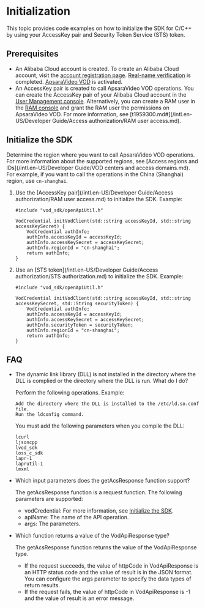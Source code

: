 # Initialization

This topic provides code examples on how to initialize the SDK for C/C++ by using your AccessKey pair and Security Token Service \(STS\) token.

## Prerequisites

-   An Alibaba Cloud account is created. To create an Alibaba Cloud account, visit the [account registration page](https://account.aliyun.com/register/register.htm?spm=a2c4g.11186623.2.13.2a123bd95a5EuV&oauth_callback=https%3A%2F%2Fvod.console.aliyun.com%2F&lang=zh). [Real-name verification](https://account.console.aliyun.com/v2/?spm=5176.2020520207.103.3.6e0f4c126cK3zB#/authc/types) is completed. [ApsaraVideo VOD](https://www.alibabacloud.com/product/apsaravideo-for-vod?spm=a3c0i.7911826.6791778070.dnavproductmedia3.441914b3psWeWQ) is activated.
-   An AccessKey pair is created to call ApsaraVideo VOD operations. You can create the AccessKey pair of your Alibaba Cloud account in the [User Management console](https://usercenter.console.aliyun.com/#/manage/ak). Alternatively, you can create a RAM user in the [RAM console](https://ram.console.aliyun.com/?spm=a2c4g.11186623.2.17.2a123bd95a5EuV#/user/list) and grant the RAM user the permissions on ApsaraVideo VOD. For more information, see [t1959300.md\#](/intl.en-US/Developer Guide/Access authorization/RAM user access.md).

## Initialize the SDK

Determine the region where you want to call ApsaraVideo VOD operations. For more information about the supported regions, see [Access regions and IDs](/intl.en-US/Developer Guide/VOD centers and access domains.md). For example, if you want to call the operations in the China \(Shanghai\) region, use `cn-shanghai`.

1.  Use the [AccessKey pair](/intl.en-US/Developer Guide/Access authorization/RAM user access.md) to initialize the SDK. Example:

    ```
    #include "vod_sdk/openApiUtil.h"
    
    VodCredential initVodClient(std::string accessKeyId, std::string accessKeySecret) {
        VodCredential authInfo;
        authInfo.accessKeyId = accessKeyId;
        authInfo.accessKeySecret = accessKeySecret;
        authInfo.regionId = "cn-shanghai";
        return authInfo;
    }
    ```

2.  Use an [STS token](/intl.en-US/Developer Guide/Access authorization/STS authorization.md) to initialize the SDK. Example:

    ```
    #include "vod_sdk/openApiUtil.h"
    
    VodCredential initVodClient(std::string accessKeyId, std::string accessKeySecret, std::String securityToken) {
        VodCredential authInfo;
        authInfo.accessKeyId = accessKeyId;
        authInfo.accessKeySecret = accessKeySecret;
        authInfo.securityToken = securityToken;
        authInfo.regionId = "cn-shanghai";
        return authInfo;
    }
    ```


## FAQ

-   The dynamic link library \(DLL\) is not installed in the directory where the DLL is complied or the directory where the DLL is run. What do I do?

    Perform the following operations. Example:

    ```
    Add the directory where the DLL is installed to the /etc/ld.so.conf file.
    Run the ldconfig command.        
    ```

    You must add the following parameters when you compile the DLL:

    ```
    lcurl
    ljsoncpp
    lvod_sdk
    loss_c_sdk
    lapr-1
    laprutil-1
    lmxml
    ```

-   Which input parameters does the getAcsResponse function support?

    The getAcsResponse function is a request function. The following parameters are supported:

    -   vodCredential: For more information, see [Initialize the SDK](#section_14q_iza_ceo).
    -   apiName: The name of the API operation.
    -   args: The parameters.
-   Which function returns a value of the VodApiResponse type?

    The getAcsResponse function returns the value of the VodApiResponse type.

    -   If the request succeeds, the value of httpCode in VodApiResponse is an HTTP status code and the value of result is in the JSON format. You can configure the args parameter to specify the data types of return results.
    -   If the request fails, the value of httpCode in VodApiResponse is -1 and the value of result is an error message.

